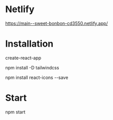 # Netlify 
https://main--sweet-bonbon-cd3550.netlify.app/

# Installation
create-react-app 

npm install -D tailwindcss

npm install react-icons --save

# Start
npm start

